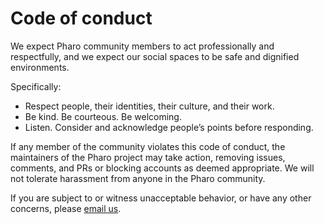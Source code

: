 Code of conduct
====

We expect Pharo community members to act professionally and respectfully, and we expect our social spaces to be safe and dignified environments.

Specifically:

- Respect people, their identities, their culture, and their work.
- Be kind. Be courteous. Be welcoming.
- Listen. Consider and acknowledge people’s points before responding.

If any member of the community violates this code of conduct, the maintainers of the Pharo project may take action, removing issues, comments, and PRs or blocking accounts as deemed appropriate. We will not tolerate harassment from anyone in the Pharo community.

If you are subject to or witness unacceptable behavior, or have any other concerns, please [email us](mailto:board@pharo.org).
